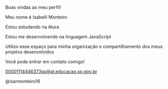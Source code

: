 Boas vindas ao meu perfil!

Meu nome é Isabelli Monteiro

Estou estudando na Alura

Estou me desenvolvendo na linguagem JavaScript

Utilizo esse espaço para minha organização e compartilhamento dos meus projetos desenvolvidos

Você pode entrar em contato comigo!

00001114446373sp@al.educacao.sp.gov.br

@isarmonteiro16
